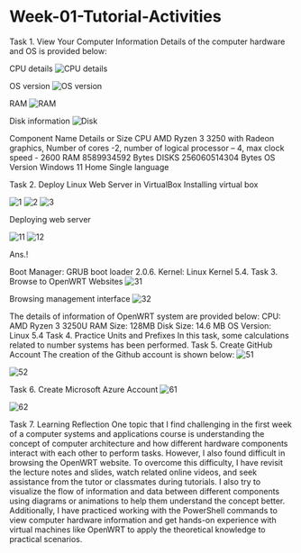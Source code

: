 # Week-01-Tutorial-Activities
Task 1. View Your Computer Information
Details of the computer hardware and OS is provided below:

CPU details
 ![CPU details](https://user-images.githubusercontent.com/128876454/227858456-bc7e4922-3041-49d1-89fe-3f3130f8ac0b.png)

OS version
 ![OS version](https://user-images.githubusercontent.com/128876454/227858494-a3fe1535-90af-40b5-a497-3c0ee1111d30.png)

RAM
 ![RAM](https://user-images.githubusercontent.com/128876454/227858622-fe1de2e5-2522-48b1-bbc4-2099e93e04dc.png)

Disk information
 ![Disk](https://user-images.githubusercontent.com/128876454/227858634-8676c2e1-6c4c-4d0c-9ee0-72dd583896c1.png)

Component Name	Details or Size
CPU	AMD Ryzen 3 3250 with Radeon graphics, Number of cores -2, number of logical processor – 4, max clock speed - 2600
RAM	8589934592 Bytes
DISKS	256060514304 Bytes
OS Version	Windows 11 Home Single language

Task 2. Deploy Linux Web Server in VirtualBox
Installing virtual box
 
 ![1](https://user-images.githubusercontent.com/128876454/227858801-2775d6a0-206d-42c9-ba23-de3a7a653dea.png)
![2](https://user-images.githubusercontent.com/128876454/227858811-4f372e62-5f55-4c62-8639-2b21e64bc829.png)
![3](https://user-images.githubusercontent.com/128876454/227858813-5b6d0ca9-b9f8-4eee-92c2-07e64fa1b41e.png)

 
Deploying web server
 
 ![11](https://user-images.githubusercontent.com/128876454/227859191-ce28d8e9-1f0a-4dea-92a2-394906439506.png)
![12](https://user-images.githubusercontent.com/128876454/227859238-5889f7b3-547f-49c8-a564-56247d9d4a8b.png)

Ans.!

Boot Manager: GRUB boot loader 2.0.6.
Kernel: Linux Kernel 5.4.
Task 3. Browse to OpenWRT Websites
 ![31](https://user-images.githubusercontent.com/128876454/227859590-6bef8f44-3104-4f7b-a464-f3cfdf2508df.png)

Browsing management interface
 ![32](https://user-images.githubusercontent.com/128876454/227859599-1b8e918f-ad9f-42f7-928a-d1bf1abc05e9.png)

The details of information of OpenWRT system are provided below:
CPU: AMD Ryzen 3 3250U
RAM Size: 128MB
Disk Size: 14.6 MB
OS Version: Linux 5.4
Task 4. Practice Units and Prefixes
In this task, some calculations related to number systems has been performed. 
Task 5. Create GitHub Account
The creation of the Github account is shown below: 
 ![51](https://user-images.githubusercontent.com/128876454/227859659-e92ab43b-cd5b-4045-8fc9-4e366584570a.png)
 
 ![52](https://user-images.githubusercontent.com/128876454/227859653-28abd16e-bf95-406c-bdf7-c377add079f2.png)


 
Task 6. Create Microsoft Azure Account
 ![61](https://user-images.githubusercontent.com/128876454/227859708-50febddf-cbef-47d8-92a9-de3ad7db09b7.png)

 ![62](https://user-images.githubusercontent.com/128876454/227859815-834b6b40-2b9a-4635-828e-22a1452c4f80.png)

Task 7. Learning Reflection
One topic that I find challenging in the first week of a computer systems and applications course is understanding the concept of computer architecture and how different hardware components interact with each other to perform tasks. However, I also found difficult in browsing the OpenWRT website. 
To overcome this difficulty, I have revisit the lecture notes and slides, watch related online videos, and seek assistance from the tutor or classmates during tutorials. I also try to visualize the flow of information and data between different components using diagrams or animations to help them understand the concept better. Additionally, I have practiced working with the PowerShell commands to view computer hardware information and get hands-on experience with virtual machines like OpenWRT to apply the theoretical knowledge to practical scenarios.
